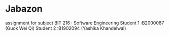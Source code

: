 # Jabazon
assignment for subject BIT 216 : Software Engineering
Student 1 :B2000087 (Guok Wei Qi)
Student 2 :B1902094 (Yashika Khandelwal)
